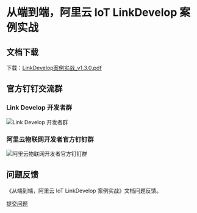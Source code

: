 # 从端到端，阿里云 IoT LinkDevelop 案例实战

## 文档下载

下载：[LinkDevelop案例实战_v1.3.0.pdf](https://raw.githubusercontent.com/aliyun-linkdevelop/linkdevelop-practice/master/LinkDevelop案例实战_v1.3.0.pdf)

## 官方钉钉交流群

### Link Develop 开发者群

![Link Develop 开发者群](https://raw.githubusercontent.com/aliyun-linkdevelop/linkdevelop-practice/master/dingtalk-linkdevelop-qrcode.jpg)

### 阿里云物联网开发者官方钉钉群

![阿里云物联网开发者官方钉钉群](https://raw.githubusercontent.com/aliyun-linkdevelop/linkdevelop-practice/master/dingtalk-aliyuniot-qrcode.jpg)

## 问题反馈

《从端到端，阿里云 IoT LinkDevelop 案例实战》文档问题反馈。

[提交问题](https://github.com/aliyun-linkdevelop/linkdevelop-practice/issues/new)


